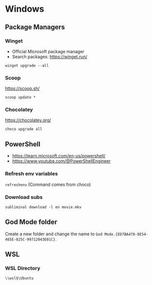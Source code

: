 # Windows

## Package Managers

### Winget

- Official Microsoft package manager
- Search packages: <https://winget.run/>

```shell
winget upgrade --all
```

### Scoop

<https://scoop.sh/>

```shell
scoop update *
```

### Chocolatey

<https://chocolatey.org/>

```shell
choco upgrade all
```

## PowerShell

- <https://learn.microsoft.com/en-us/powershell/>
- <https://www.youtube.com/@PowerShellEngineer>

### Refresh env variables

```refreshenv``` (Command comes from choco)

### Download subs

```subliminal download -l en movie.mkv```

## God Mode folder

Create a new folder and change the name to `God Mode.{ED7BA470-8E54-465E-825C-99712043E01C}`.

## WSL

### WSL Directory

```\\wsl$\Ubuntu```
